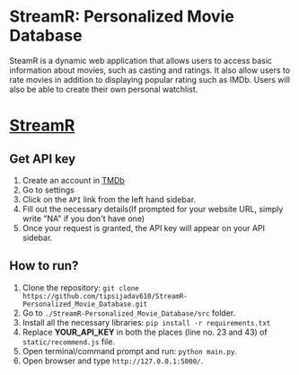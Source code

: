 # StreamR: Personalized Movie Database

SteamR is a dynamic web application that allows users to access basic information about movies, such as casting and ratings. It also allow users to rate movies in addition to displaying popular rating such as IMDb. Users will also be able to create their own personal watchlist.

# [StreamR](https://streamr-spm.herokuapp.com/)

## Get API key
1. Create an account in [TMDb](https://www.themoviedb.org/) 
2. Go to settings
3. Click on the `API` link from the left hand sidebar.
4. Fill out the necessary details(If prompted for your website URL, simply write "NA" if you don't have one)
5. Once your request is granted, the API key will appear on your API sidebar.

## How to run?
1. Clone the repository: `git clone https://github.com/tipsijadav610/StreamR-Personalized_Movie_Database.git`
2. Go to `./StreamR-Personalized_Movie_Database/src` folder. 
3. Install all the necessary libraries: `pip install -r requirements.txt`
4. Replace **YOUR_API_KEY** in both the places (line no. 23 and 43) of `static/recommend.js` file.
5. Open terminal/command prompt and run: `python main.py`.
6. Open browser and type `http://127.0.0.1:5000/`. 
